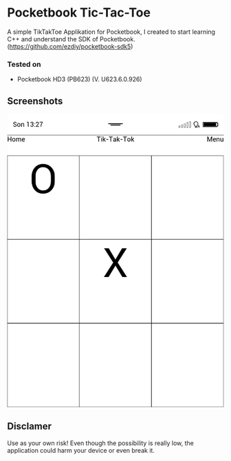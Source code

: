 # Pocketbook Tic-Tac-Toe

A simple TikTakToe Applikation for Pocketbook, I created to start learning C++ and understand the SDK of Pocketbook. (https://github.com/ezdiy/pocketbook-sdk5)


### Tested on
* Pocketbook HD3 (PB623) (V. U623.6.0.926)

## Screenshots
![Screenshot 1](/screenshots/1.bmp#raw "Pocketbook Screenshot")


## Disclamer

Use as your own risk! 
Even though the possibility is really low, the application could harm your device or even break it.

